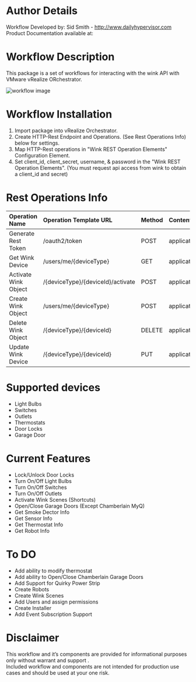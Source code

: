 # Author Details

Workflow Developed by: Sid Smith - http://www.dailyhypervisor.com  
Product Documentation available at:   

# Workflow Description

This package is a set of workflows for interacting with the wink API with VMware vRealize ORchestrator. 

![workflow image](http://images.vraexperts.com/wink_workflows.png)

# Workflow Installation

1. Import package into vRealize Orchestrator.
2. Create HTTP-Rest Endpoint and Operations.  (See Rest Operations Info) below for settings.
3. Map HTTP-Rest operations in "Wink REST Operation Elements" Configuration Element.
4. Set client_id, client_secret, username, & password in the "Wink REST Operation Elements". (You must request api access from wink to obtain a client_id
and secret)

# Rest Operations Info

| Operation Name       | Operation Template URL            | Method | ContentType      | Config Element Attrib Name      |
| :------------------- | :-------------------------------- | :----- | :--------------- | :------------------------------ |
| Generate Rest Token  | /oauth2/token                     | POST   | application/json | generateRestToken_restOperation |
| Get Wink Device      | /users/me/{deviceType}            | GET    | application/json | getDevice_restOperation         |
| Activate Wink Object | /{deviceType}/{deviceId}/activate | POST   | application/json | activateDevice_restOperation    |
| Create Wink Object   | /users/me/{deviceType}            | POST   | application/json | createDevice_restOperation      |
| Delete Wink Object   | /{deviceType}/{deviceId}          | DELETE | application/json | deleteDevice_restOperation      |
| Update Wink Device   | /{deviceType}/{deviceId}          | PUT    | application/json | updateDevice_restOperation      |

# Supported devices

  * Light Bulbs
  * Switches
  * Outlets
  * Thermostats
  * Door Locks
  * Garage Door
  
# Current Features

* Lock/Unlock Door Locks
* Turn On/Off Light Bulbs
* Turn On/Off Switches
* Turn On/Off Outlets
* Activate Wink Scenes (Shortcuts)
* Open/Close Garage Doors (Except Chamberlain MyQ)
* Get Smoke Dector Info
* Get Sensor Info
* Get Thermostat Info
* Get Robot Info
  
# To DO

* Add ability to modify thermostat
* Add ability to Open/Close Chamberlain Garage Doors
* Add Support for Quirky Power Strip
* Create Robots
* Create Wink Scenes
* Add Users and assign permissions
* Create Installer
* Add Event Subscription Support

  
# Disclaimer


This workflow and it’s components are provided for informational purposes only without warrant and support .  
Included workflow and components are not intended for production use cases and should be used at your one risk.
